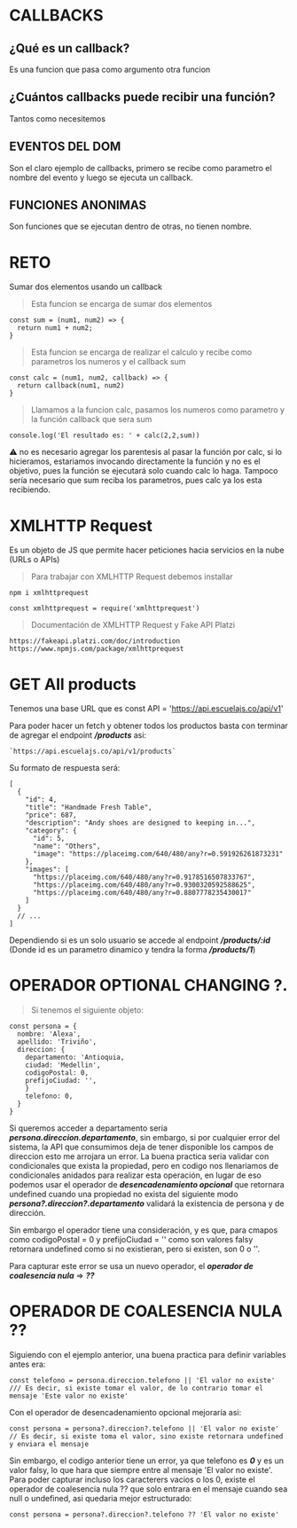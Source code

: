 # CALLBACKS

## ¿Qué es un callback?
Es una funcion que pasa como argumento otra funcion

## ¿Cuántos callbacks puede recibir una función?
Tantos como necesitemos

## EVENTOS DEL DOM
Son el claro ejemplo de callbacks, primero se recibe como
parametro el nombre del evento y luego se ejecuta un callback.

## FUNCIONES ANONIMAS
Son funciones que se ejecutan dentro de otras, no tienen nombre.

# RETO

Sumar dos elementos usando un callback

> Esta funcion se encarga de sumar dos elementos
```
const sum = (num1, num2) => {
  return num1 + num2;
}
```

> Esta funcion se encarga de realizar el calculo y recibe como parametros los numeros y el callback sum
```
const calc = (num1, num2, callback) => {
  return callback(num1, num2)
}
```

> Llamamos a la funcion calc, pasamos los numeros como parametro y la función callback que sera sum
```
console.log('El resultado es: ' + calc(2,2,sum))
```

⚠️ no es necesario agregar los parentesis al pasar la función por calc, si lo hicieramos, estariamos
invocando directamente la función y no es el objetivo, pues la función se ejecutará solo cuando calc
lo haga. Tampoco sería necesario que sum reciba los parametros, pues calc ya los esta recibiendo.

# XMLHTTP Request
Es un objeto de JS que permite hacer peticiones hacia servicios en la nube (URLs o APIs)

> Para trabajar con XMLHTTP Request debemos installar
```
npm i xmlhttprequest

const xmlhttprequest = require('xmlhttprequest')
```
> Documentación de XMLHTTP Request y Fake API Platzi
```
https://fakeapi.platzi.com/doc/introduction
https://www.npmjs.com/package/xmlhttprequest
```
# GET All products

Tenemos una base URL que es const API = 'https://api.escuelajs.co/api/v1'

Para poder hacer un fetch y obtener todos los productos basta con terminar de
agregar el endpoint ***/products*** asi:

```
`https://api.escuelajs.co/api/v1/products`
```

Su formato de respuesta será:
```
[
  {
    "id": 4,
    "title": "Handmade Fresh Table",
    "price": 687,
    "description": "Andy shoes are designed to keeping in...",
    "category": {
      "id": 5,
      "name": "Others",
      "image": "https://placeimg.com/640/480/any?r=0.591926261873231"
    },
    "images": [
      "https://placeimg.com/640/480/any?r=0.9178516507833767",
      "https://placeimg.com/640/480/any?r=0.9300320592588625",
      "https://placeimg.com/640/480/any?r=0.8807778235430017"
    ]
  }
  // ...
]
```

Dependiendo si es un solo usuario se accede al endpoint ***/products/:id*** (Donde id es un parametro dinamico y tendra la forma ***/products/1***)

# OPERADOR OPTIONAL CHANGING ?.

> Si tenemos el siguiente objeto:

```
const persona = {
  nombre: 'Alexa',
  apellido: 'Triviño',
  direccion: {
    departamento: 'Antioquia,
    ciudad: 'Medellin',
    codigoPostal: 0,
    prefijoCiudad: '',
    }
    telefono: 0,
  }
}
```
Si queremos acceder a departamento seria ***persona.direccion.departamento***, sin embargo, si por cualquier error del sistema, la API que consumimos deja de tener disponible los campos de direccion esto me arrojara un error. La buena practica seria validar con condicionales que exista la propiedad, pero en codigo nos llenariamos de condicionales anidados para realizar esta operación, en lugar de eso podemos usar el operador de ***desencadenamiento opcional*** que retornara undefined cuando una propiedad no exista del siguiente modo ***persona?.direccion?.departamento*** validará la existencia de persona y de dirección.

Sin embargo el operador tiene una consideración, y es que, para cmapos como codigoPostal = 0 y prefijoCiudad = '' como son valores falsy retornara undefined como si no existieran, pero si existen, son 0 o ''.

Para capturar este error se usa un nuevo operador, el ***operador de coalesencia nula*** => ***??***

# OPERADOR DE COALESENCIA NULA ??

Siguiendo con el ejemplo anterior, una buena practica para definir variables antes era:

```
const telefono = persona.direccion.telefono || 'El valor no existe'
/// Es decir, si existe tomar el valor, de lo contrario tomar el mensaje 'Este valor no existe'
```
Con el operador de desencadenamiento opcional mejoraría asi:
```
const persona = persona?.direccion?.telefono || 'El valor no existe'
// Es decir, si existe toma el valor, sino existe retornara undefined y enviara el mensaje
```
Sin embargo, el codigo anterior tiene un error, ya que telefono es ***0*** y es un valor falsy, lo que hara que siempre entre al mensaje 'El valor no existe'. Para poder capturar incluso los caracterers vacios o los 0, existe el operador de coalesencia nula ?? que solo entrara en el mensaje cuando sea null o undefined, asi quedaria mejor estructurado:

```
const persona = persona?.direccion?.telefono ?? 'El valor no existe'
```
